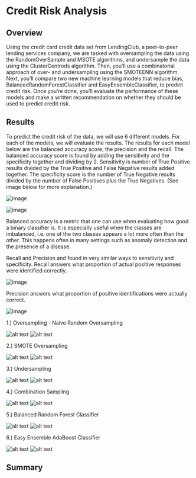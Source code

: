 # Credit Risk Analysis

## Overview

Using the credit card credit data set from LendingClub, a peer-to-peer lending services company, we are tasked with oversampling the data using the RandomOverSample and MSOTE algorithms, and undersample the data using the ClusterCentrods algorithm. Then, you’ll use a combinatorial approach of over- and undersampling using the SMOTEENN algorithm. Next, you’ll compare two new machine learning models that reduce bias, BalancedRandomForestClassifier and EasyEnsembleClassifier, to predict credit risk. Once you’re done, you’ll evaluate the performance of these models and make a written recommendation on whether they should be used to predict credit risk.

## Results

To predict the credit risk of the data, we will use 6 different models. For each of the models, we will evaluate the results. The results for each model below are the balanced accuracy score, the precision and the recall. The balanced accuracy score is found by adding the sensitivity and the specificity together and dividing by 2. Sensitivity is number of True Positive results divided by the True Positive and False Negative results added together. The specificity score is the number of True Negative results divided by the number of False Positives plus the True Negatives. (See image below for more explanation.) 

![image](images/confusion_matrix.png)

![image](images/balanced_accuracy.png)

Balanced accuracy is a metric that one can use when evaluating how good a binary classifier is. It is especially useful when the classes are imbalanced, i.e. one of the two classes appears a lot more often than the other. This happens often in many settings such as anomaly detection and the presence of a disease.

Recall and Precision and found in very similar ways to sensitivity and specificity. 
Recall answers what proportion of actual positive responses were identified correctly. 

![image](images/recall.png)

Precision answers what proportion of positive identifications were actually correct. 

![image](images/precision.png)



1.) Oversampling - Naive Random Oversampling

![alt text](images/naive_random_oversampling_balanced_accuracy.png)
![alt text](images/naive_random_oversampling_imbalanced_report.png)

2.) SMOTE Oversampling

![alt text](images/smote_balanced_accuracy.png)
![alt text](images/smote_imbalanced_report.png)

3.) Undersampling

![alt text](images/undersampling_balanced_accuracy.png)
![alt text](images/undersampling_imbalanced_report.png)

4.) Combination Sampling

![alt text](images/combination_balanced_accuracy.png)
![alt text](images/combination_imbalanced_report.png)

5.) Balanced Random Forest Classifier

![alt text](images/brfc_balanced_accuracy.png)
![alt text](images/brdc_imbalanced_report.png)

6.) Easy Ensemble AdaBoost Classifier

![alt text](images/eec_balanced_accuracy.png)
![alt text](images/eec_imbalanced_report.png)

## Summary

